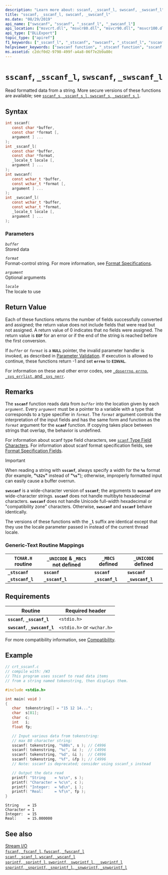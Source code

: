 ```yaml
---
description: "Learn more about: sscanf, _sscanf_l, swscanf, _swscanf_l"
title: "sscanf, _sscanf_l, swscanf, _swscanf_l"
ms.date: "08/29/2019"
api_name: ["swscanf", "sscanf", "_sscanf_l", "_swscanf_l"]
api_location: ["msvcrt.dll", "msvcr80.dll", "msvcr90.dll", "msvcr100.dll", "msvcr100_clr0400.dll", "msvcr110.dll", "msvcr110_clr0400.dll", "msvcr120.dll", "msvcr120_clr0400.dll", "ucrtbase.dll"]
api_type: ["DLLExport"]
topic_type: ["apiref"]
f1_keywords: ["_sscanf_l", "_stscanf", "swscanf", "_stscanf_l", "sscanf", "_swscanf_l"]
helpviewer_keywords: ["swscanf function", "_stscanf function", "sscanf function", "_stscanf_l function", "_sscanf_l function", "_swscanf_l function", "swscanf_l function", "strings [C++], reading data from", "stscanf function", "reading data, strings", "strings [C++], reading", "sscanf_l function", "stscanf_l function"]
ms.assetid: c2dcf0d2-9798-499f-a4a8-06f7e2b9a80c
---
```

# `sscanf`, `_sscanf_l`, `swscanf`, `_swscanf_l`

Read formatted data from a string. More secure versions of these functions are available; see [`sscanf_s`, `_sscanf_s_l`, `swscanf_s`, `_swscanf_s_l`](sscanf-s-sscanf-s-l-swscanf-s-swscanf-s-l.md).

## Syntax

```C
int sscanf(
   const char *buffer,
   const char *format [,
   argument ] ...
);
int _sscanf_l(
   const char *buffer,
   const char *format,
   _locale_t locale [,
   argument ] ...
);
int swscanf(
   const wchar_t *buffer,
   const wchar_t *format [,
   argument ] ...
);
int _swscanf_l(
   const wchar_t *buffer,
   const wchar_t *format,
   _locale_t locale [,
   argument ] ...
);
```

### Parameters

*`buffer`*<br/>
Stored data

*`format`*<br/>
Format-control string. For more information, see [Format Specifications](../../c-runtime-library/format-specification-fields-scanf-and-wscanf-functions.md).

*`argument`*<br/>
Optional arguments

*`locale`*<br/>
The locale to use

## Return Value

Each of these functions returns the number of fields successfully converted and assigned; the return value does not include fields that were read but not assigned. A return value of 0 indicates that no fields were assigned. The return value is **`EOF`** for an error or if the end of the string is reached before the first conversion.

If *`buffer`* or *`format`* is a **`NULL`** pointer, the invalid parameter handler is invoked, as described in [Parameter Validation](../../c-runtime-library/parameter-validation.md). If execution is allowed to continue, these functions return -1 and set **`errno`** to **`EINVAL`**.

For information on these and other error codes, see [`_doserrno`, `errno`, `_sys_errlist`, and `_sys_nerr`](../../c-runtime-library/errno-doserrno-sys-errlist-and-sys-nerr.md).

## Remarks

The **`sscanf`** function reads data from *`buffer`* into the location given by each *`argument`*. Every *`argument`* must be a pointer to a variable with a type that corresponds to a type specifier in *`format`*. The *`format`* argument controls the interpretation of the input fields and has the same form and function as the *`format`* argument for the **`scanf`** function. If copying takes place between strings that overlap, the behavior is undefined.

For information about scanf type field characters, see [`scanf` Type Field Characters](../scanf-type-field-characters.md). For information about scanf format specification fields, see [Format Specification Fields](../format-specification-fields-scanf-and-wscanf-functions.md).

> [!IMPORTANT]
> When reading a string with **`sscanf`**, always specify a width for the **`%s`** format (for example, **"`%32s`"** instead of **"`%s`"**); otherwise, improperly formatted input can easily cause a buffer overrun.

**`swscanf`** is a wide-character version of **`sscanf`**; the arguments to **`swscanf`** are wide-character strings. **`sscanf`** does not handle multibyte hexadecimal characters. **`swscanf`** does not handle Unicode full-width hexadecimal or "compatibility zone" characters. Otherwise, **`swscanf`** and **`sscanf`** behave identically.

The versions of these functions with the **`_l`** suffix are identical except that they use the locale parameter passed in instead of the current thread locale.

### Generic-Text Routine Mappings

|`TCHAR.H` routine|`_UNICODE` & `_MBCS` not defined|`_MBCS` defined|`_UNICODE` defined|
|---------------------|------------------------------------|--------------------|-----------------------|
|**`_stscanf`**|**`sscanf`**|**`sscanf`**|**`swscanf`**|
|**`_stscanf_l`**|**`_sscanf_l`**|**`_sscanf_l`**|**`_swscanf_l`**|

## Requirements

|Routine|Required header|
|-------------|---------------------|
|**`sscanf`**, **`_sscanf_l`**|`<stdio.h>`|
|**`swscanf`**, **`_swscanf_l`**|`<stdio.h>` or `<wchar.h>`|

For more compatibility information, see [Compatibility](../../c-runtime-library/compatibility.md).

## Example

```C
// crt_sscanf.c
// compile with: /W3
// This program uses sscanf to read data items
// from a string named tokenstring, then displays them.

#include <stdio.h>

int main( void )
{
   char  tokenstring[] = "15 12 14...";
   char  s[81];
   char  c;
   int   i;
   float fp;

   // Input various data from tokenstring:
   // max 80 character string:
   sscanf( tokenstring, "%80s", s ); // C4996
   sscanf( tokenstring, "%c", &c );  // C4996
   sscanf( tokenstring, "%d", &i );  // C4996
   sscanf( tokenstring, "%f", &fp ); // C4996
   // Note: sscanf is deprecated; consider using sscanf_s instead

   // Output the data read
   printf( "String    = %s\n", s );
   printf( "Character = %c\n", c );
   printf( "Integer:  = %d\n", i );
   printf( "Real:     = %f\n", fp );
}
```

```Output
String    = 15
Character = 1
Integer:  = 15
Real:     = 15.000000
```

## See also

[Stream I/O](../../c-runtime-library/stream-i-o.md)<br/>
[`fscanf`, `_fscanf_l`, `fwscanf`, `_fwscanf_l`](fscanf-fscanf-l-fwscanf-fwscanf-l.md)<br/>
[`scanf`, `_scanf_l`, `wscanf`, `_wscanf_l`](scanf-scanf-l-wscanf-wscanf-l.md)<br/>
[`sprintf`, `_sprintf_l`, `swprintf`, `_swprintf_l`, `__swprintf_l`](sprintf-sprintf-l-swprintf-swprintf-l-swprintf-l.md)<br/>
[`snprintf`, `_snprintf`, `_snprintf_l`, `_snwprintf`, `_snwprintf_l`](snprintf-snprintf-snprintf-l-snwprintf-snwprintf-l.md)<br/>
